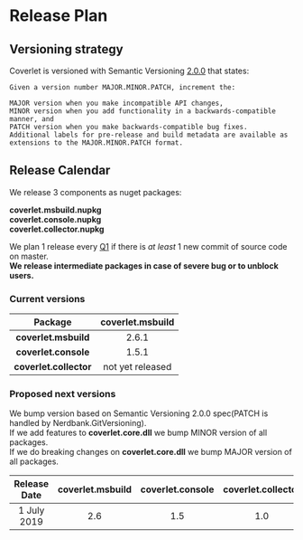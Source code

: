 # Release Plan

## Versioning strategy

Coverlet is versioned with Semantic Versioning [2.0.0](https://semver.org/#semantic-versioning-200) that states:

```
Given a version number MAJOR.MINOR.PATCH, increment the:

MAJOR version when you make incompatible API changes,
MINOR version when you add functionality in a backwards-compatible manner, and
PATCH version when you make backwards-compatible bug fixes.
Additional labels for pre-release and build metadata are available as extensions to the MAJOR.MINOR.PATCH format.
```

## Release Calendar

We release 3 components as nuget packages:  

**coverlet.msbuild.nupkg**  
**coverlet.console.nupkg**  
**coverlet.collector.nupkg**  

We plan 1 release every [Q1](https://en.wikipedia.org/wiki/Calendar_year) if there is *at least* 1 new commit of source code on master.  
**We release intermediate packages in case of severe bug or to unblock users.**

### Current versions

| Package        | **coverlet.msbuild** |
| :-------------: |:-------------:|
|**coverlet.msbuild**      | 2.6.1  |  
|**coverlet.console**      | 1.5.1  |
|**coverlet.collector**      | not yet released |  

### Proposed next versions  

We bump version based on Semantic Versioning 2.0.0 spec(PATCH is handled by Nerdbank.GitVersioning).  
If we add features to **coverlet.core.dll** we bump MINOR version of all packages.  
If we do breaking changes on **coverlet.core.dll** we bump MAJOR version of all packages.


| Release Date        | **coverlet.msbuild**           | **coverlet.console**  | **coverlet.collector** | **notes** |
| :-------------: |:-------------:|:-------------:|:-------------:|:-------------:|
| 1 July 2019      | 2.6 | 1.5 |   1.0 |               |
